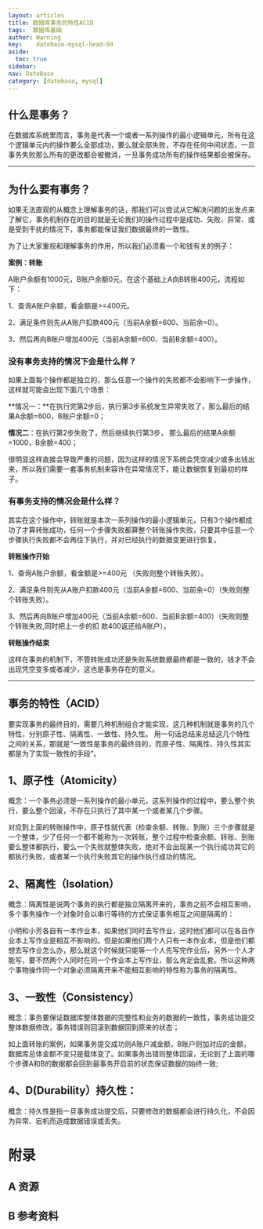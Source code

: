 ```yaml
---
layout: articles
title: 数据库事务的特性ACID
tags:  数据库基础
author: Warning
key:    datebase-mysql-head-04
aside:
  toc: true
sidebar:
nav: DateBase
category: [datebase, mysql]
---
```




<!--more-->
## **什么是事务？**

在数据库系统里而言，事务是代表一个或者一系列操作的最小逻辑单元，所有在这个逻辑单元内的操作要么全部成功，要么就全部失败，不存在任何中间状态，一旦事务失败那么所有的更改都会被撤消，一旦事务成功所有的操作结果都会被保存。

------

## **为什么要有事务？**

如果无法直观的从概念上理解事务的话，那我们可以尝试从它解决问题的出发点来了解它，事务机制存在的目的就是无论我们的操作过程中是成功、失败、异常、或是受到干扰的情况下，事务都能保证我们数据最终的一致性。

为了让大家重视和理解事务的作用，所以我们必须看一个和钱有关的例子：

**案例：转账**

A账户余额有1000元，B账户余额0元，在这个基础上A向B转账400元，流程如下：

1、查询A账户余额，看金额是>=400元。

2、满足条件则先从A账户扣款400元（当前A余额=600、当前余=0）。

3、然后再向B账户增加400元（当前A余额=600、当前B余额=400）。



### **没有事务支持的情况下会是什么样？**

如果上面每个操作都是独立的，那么任意一个操作的失败都不会影响下一步操作，这样就可能会出现下面几个场景：

**情况一：**在执行完第2步后，执行第3步系统发生异常失败了，那么最后的结果A余额=600，B账户余额=0；

**情况二**：在执行第2步失败了，然后继续执行第3步， 那么最后的结果A余额=1000，B余额=400；

很明显这样直接会导致严重的问题，因为这样的情况下系统会凭空减少或多出钱出来，所以我们需要一套事务机制来容许在异常情况下，能让数据恢复到最初的样子。



### **有事务支持的情况会是什么样？**

其实在这个操作中，转账就是本次一系列操作的最小逻辑单元，只有3个操作都成功了才算转账成功，任何一个步骤失败都算整个转账操作失败，只要其中任意一个步骤执行失败都不会再往下执行，并对已经执行的数据变更进行恢复。



**转账操作开始**

1、查询A账户余额，看金额是>=400元 （失败则整个转账失败）。

2、满足条件则先从A账户扣款400元（当前A余额=600、当前余=0）（失败则整个转账失败）。

3、然后再向B账户增加400元（当前A余额=600、当前B余额=400）（失败则整个转账失败,同时把上一步的扣 款400返还给A账户）。

**转账操作结束**



这样在事务的机制下，不管转账成功还是失败系统数据最终都是一致的，钱才不会出现凭空变多或者减少，这也是事务存在的意义。



------



## **事务的特性（ACID）**

要实现事务的最终目的，需要几种机制组合才能实现，这几种机制就是事务的几个特性，分别原子性、隔离性、一致性、持久性。 用一句话总结来总结这几个特性之间的关系，那就是“一致性是事务的最终目的，而原子性、隔离性、持久性其实都是为了实现一致性的手段”。

## **1、原子性（Atomicity）**

概念：一个事务必须是一系列操作的最小单元，这系列操作的过程中，要么整个执行，要么整个回滚，不存在只执行了其中某一个或者某几个步骤。

对应到上面的转账操作中，原子性就代表（检查余额、转账、到账）三个步骤就是一个整体，少了任何一个都不能称为一次转账，整个过程中检查余额、转账、到账要么整体都执行，要么一个失败就整体失败，绝对不会出现某一个执行成功其它的都执行失败，或者某一个执行失败其它的操作执行成功的情况。



## **2、隔离性（Isolation）**

概念：隔离性是说两个事务的执行都是独立隔离开来的，事务之前不会相互影响，多个事务操作一个对象时会以串行等待的方式保证事务相互之间是隔离的：

小明和小芳各自有一本作业本，如果他们同时去写作业，这时他们都可以在各自作业本上写作业是相互不影响的。但是如果他们两个人只有一本作业本，但是他们都想去写作业怎么办，那么就这个时候就只能等一个人先写完作业后，另外一个人才能写，要不然两个人同时在同一个作业本上写作业，那么肯定会乱套。所以这种两个事物操作同一个对象必须隔离开来不能相互影响的特性称为事务的隔离性。



## **3、一致性（Consistency）**

概念：事务要保证数据库整体数据的完整性和业务的数据的一致性，事务成功提交整体数据修改，事务错误则回滚到数据回到原来的状态；

如上面转账的案例，如果事务提交成功则A账户减金额，B账户则加对应的金额，数据库总体金额不变只是载体变了。如果事务出错则整体回滚，无论到了上面的哪个步骤A和B的数据都会回到最事务开启前的状态保证数据的始终一致;



## **4、D(Durability）持久性：**

概念：持久性是指一旦事务成功提交后，只要修改的数据都会进行持久化，不会因为异常、宕机而造成数据错误或丢失。
# 附录
## A 资源
## B 参考资料


